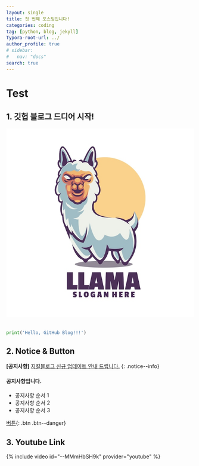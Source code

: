 ```yaml
---
layout: single
title: 첫 번째 포스팅입니다!
categories: coding
tag: [python, blog, jekyll]
Typora-root-url: ../
author_profile: true
# sidebar:
#   nav: "docs"
search: true
---
```


# Test

## 1. 깃헙 블로그 드디어 시작!

![](/images/2024-07-20-first-posting/llama-mascot-logo_83738-665.jpg)

```python

print('Hello, GitHub Blog!!!')

```

## 2. Notice & Button

**[공지사항]** [지킬블로그 신규 업데이트 안내 드립니다.](https://mmistakes.github.io/minimal-mistakes/docs/quick-start-guide/)
{: .notice--info}

<div class="notice--success">
<h4>공지사항입니다.</h4>
<ul>
    <li>공지사항 순서 1</li>
    <li>공지사항 순서 2</li>
    <li>공지사항 순서 3</li>
</ul>
</div>

[버튼](https://google.com){: .btn .btn--danger}

## 3. Youtube Link

{% include video id="--MMmHbSH9k" provider="youtube" %}
